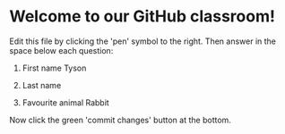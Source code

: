 # Welcome to our GitHub classroom!

Edit this file by clicking the 'pen' symbol to the right.
Then answer in the space below each question:

1. First name
Tyson
2. Last name

3. Favourite animal
Rabbit

Now click the green 'commit changes' button at the bottom.

